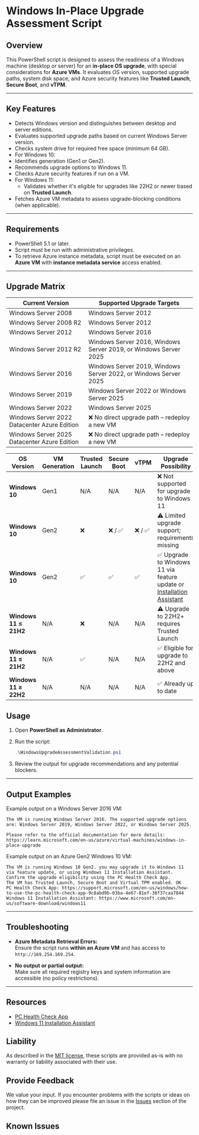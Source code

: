 
# Windows In-Place Upgrade Assessment Script

## Overview

This PowerShell script is designed to assess the readiness of a Windows machine (desktop or server) for an **in-place OS upgrade**, with special considerations for **Azure VMs**. It evaluates OS version, supported upgrade paths, system disk space, and Azure security features like **Trusted Launch**, **Secure Boot**, and **vTPM**.

---

## Key Features

- Detects Windows version and distinguishes between desktop and server editions.
- Evaluates supported upgrade paths based on current Windows Server version.
- Checks system drive for required free space (minimum 64 GB).
- For Windows 10:
- Identifies generation (Gen1 or Gen2).
- Recommends upgrade options to Windows 11.
- Checks Azure security features if run on a VM.
- For Windows 11:
  - Validates whether it's eligible for upgrades like 22H2 or newer based on **Trusted Launch**.
- Fetches Azure VM metadata to assess upgrade-blocking conditions (when applicable).

---

## Requirements

- PowerShell 5.1 or later.
- Script must be run with administrative privileges.
- To retrieve Azure instance metadata, script must be executed on an **Azure VM** with **instance metadata service** access enabled.

---
## Upgrade Matrix
| Current Version                              | Supported Upgrade Targets                                        |
| -------------------------------------------- | ---------------------------------------------------------------- |
| Windows Server 2008                          | Windows Server 2012                                              |
| Windows Server 2008 R2                       | Windows Server 2012                                              |
| Windows Server 2012                          | Windows Server 2016                                              |
| Windows Server 2012 R2                       | Windows Server 2016, Windows Server 2019, or Windows Server 2025 |
| Windows Server 2016                          | Windows Server 2019, Windows Server 2022, or Windows Server 2025 |
| Windows Server 2019                          | Windows Server 2022 or Windows Server 2025                       |
| Windows Server 2022                          | Windows Server 2025                                              |
| Windows Server 2022 Datacenter Azure Edition | ❌ No direct upgrade path – redeploy a new VM                     |
| Windows Server 2025 Datacenter Azure Edition | ❌ No direct upgrade path – redeploy a new VM                     |


| OS Version            | VM Generation | Trusted Launch | Secure Boot | vTPM  | Upgrade Possibility                                                                                                                 |
| --------------------- | ------------- | -------------- | ----------- | ----- | ----------------------------------------------------------------------------------------------------------------------------------- |
| **Windows 10**        | Gen1          | N/A            | N/A         | N/A   | ❌ Not supported for upgrade to Windows 11                                                                                           |
| **Windows 10**        | Gen2          | ❌              | ❌ / ✅       | ❌ / ✅ | ⚠️ Limited upgrade support; requirements missing                                                                                    |
| **Windows 10**        | Gen2          | ✅              | ✅           | ✅     | ✅ Upgrade to Windows 11 via feature update or [Installation Assistant](https://www.microsoft.com/en-us/software-download/windows11) |
| **Windows 11 ≤ 21H2** | N/A           | ❌              | N/A         | N/A   | ⚠️ Upgrade to 22H2+ requires Trusted Launch                                                                                         |
| **Windows 11 ≤ 21H2** | N/A           | ✅              | N/A         | N/A   | ✅ Eligible for upgrade to 22H2 and above                                                                                            |
| **Windows 11 ≥ 22H2** | N/A           | N/A            | N/A         | N/A   | ✅ Already up to date                                                                                                                |

## Usage

1. Open **PowerShell as Administrator**.
2. Run the script:

   ```powershell
   .\WindowsUpgradeAssessmentValidation.ps1
   ```

3. Review the output for upgrade recommendations and any potential blockers.

---

## Output Examples

Example output on a Windows Server 2016 VM:

```
The VM is running Windows Server 2016. The supported upgrade options are: Windows Server 2019, Windows Server 2022, or Windows Server 2025.

Please refer to the official documentation for more details: https://learn.microsoft.com/en-us/azure/virtual-machines/windows-in-place-upgrade
```

Example output on an Azure Gen2 Windows 10 VM:

```
The VM is running Windows 10 Gen2. you may upgrade it to Windows 11 via feature update, or using Windows 11 Installation Assistant. Confirm the upgrade eligibility using the PC Health Check App.
The VM has Trusted Launch, Secure Boot and Virtual TPM enabled. OK
PC Health Check App: https://support.microsoft.com/en-us/windows/how-to-use-the-pc-health-check-app-9c8abd9b-03ba-4e67-81ef-36f37caa7844
Windows 11 Installation Assistant: https://www.microsoft.com/en-us/software-download/windows11
```
---

## Troubleshooting

- **Azure Metadata Retrieval Errors:**  
  Ensure the script runs **within an Azure VM** and has access to `http://169.254.169.254`.

- **No output or partial output:**  
  Make sure all required registry keys and system information are accessible (no policy restrictions).

---

## Resources

- [PC Health Check App](https://support.microsoft.com/en-us/windows/how-to-use-the-pc-health-check-app-9c8abd9b-03ba-4e67-81ef-36f37caa7844)  
- [Windows 11 Installation Assistant](https://www.microsoft.com/en-us/software-download/windows11)


## Liability
As described in the [MIT license](..\..\..\LICENSE.txt), these scripts are provided as-is with no warranty or liability associated with their use.

## Provide Feedback
We value your input. If you encounter problems with the scripts or ideas on how they can be improved please file an issue in the [Issues](https://github.com/Azure/azure-support-scripts/issues) section of the project.

## Known Issues

